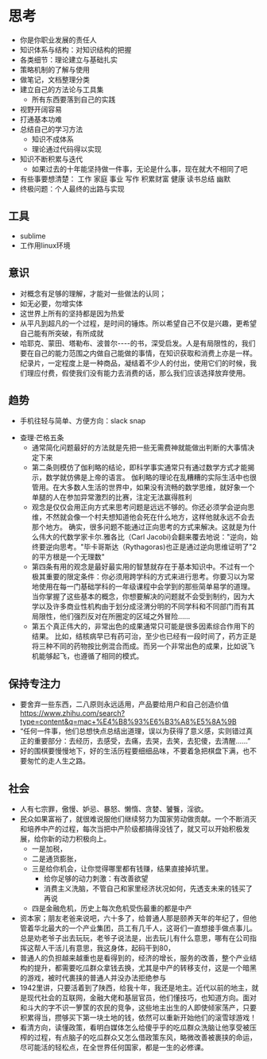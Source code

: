 # 思考

* 你是你职业发展的责任人
* 知识体系与结构：对知识结构的把握
* 各类细节：理论建立与基础扎实
* 策略机制的了解与使用
* 做笔记，文档整理分类
* 建立自己的方法论与工具集
    - 所有东西要落到自己的实践
* 视野开阔容易
* 打通基本功难
* 总结自己的学习方法
    - 知识不成体系
    - 理论通过代码得以实现
* 知识不断积累与迭代
    - 如果过去的十年能坚持做一件事，无论是什么事，现在就大不相同了吧
* 有些事要想清楚： 工作 家庭 事业 写作 积累财富 健康 读书总结 幽默
* 终极问题：个人最终的出路与实现

## 工具

- sublime
- 工作用linux环境

## 意识

- 对概念有足够的理解，才能对一些做法的认同；
- 如无必要，勿增实体
- 这世界上所有的坚持都是因为热爱
- 从平凡到超凡的一个过程，是时间的锤炼。所以希望自己不仅是兴趣，更希望自己能有所突破，有所成就
- 哈耶克、蒙田、塔勒布、波普尔----的书，深受启发。人是有局限性的，我们要在自己的能力范围之内做自己能做的事情，在知识获取和消费上亦是一样。纪录片，一定程度上是一种商品，凝结着不少人的付出，使用它们的时候，我们理应付费，假使我们没有能力去消费的话，那么我们应该选择放弃使用。

## 趋势

- 手机往轻与简单、方便方向：slack snap
* 查理·芒格五条
    - 通常简化问题最好的方法就是先把一些无需费神就能做出判断的大事情决定下来
    - 第二条则模仿了伽利略的结论，即科学事实通常只有通过数学方式才能揭示，数学就仿佛是上帝的语言。 伽利略的理论在乱糟糟的实际生活中也很管用。在大多数人生活的世界中，如果没有流畅的数学思维，就好象一个单腿的人在参加异常激烈的比赛，注定无法赢得胜利
    - 观念是仅仅会用正向方式来思考问题是远远不够的。你还必须学会逆向思维，不然就会像一个村夫想知道他会死在什么地方，这样他就永远不会去那个地方。 确实，很多问题不能通过正向思考的方式来解决。这就是为什么伟大的代数学家卡尔.雅各比（Carl Jacobi)会翻来覆去地说："逆向，始终要逆向思考。"毕卡哥斯达（Rythagoras)也正是通过逆向思维证明了"2的平方根是一个无理数"
    - 第四条有用的观念是最好最实用的智慧就存在于基本知识中。不过有一个极其重要的限定条件：你必须用跨学科的方式来进行思考。你要习以为常地使用在每一门基础学科的一年级课程中会学到的那些简单易学的道理。当你掌握了这些基本的概念，你想要解决的问题就不会受到制约，因为大学以及许多商业性机构由于划分成泾渭分明的不同学科和不同部门而有其局限性，他们强烈反对在所圈定的区域之外冒险...... 
    - 第五个真正伟大的，非常出色的成果通常只可能是很多因素综合作用下的结果。 比如，结核病早已有药可治，至少也已经有一段时间了，药方正是将三种不同的药物按比例混合而成。而另一个非常出色的成果，比如说飞机能够起飞，也遵循了相同的模式。

## 保持专注力

* 要舍弃一些东西，二八原则永远适用，产品要给用户和自己创造价值 <https://www.zhihu.com/search?type=content&q=mac+%E4%B8%93%E6%B3%A8%E5%8A%9B>
* “任何一件事，他们总想快点总结出道理，误以为获得了意义感，实则错过真正的重要部分：去经历，去感受，去痛，去哭，去笑，去犯傻，去清醒……”
* 好的围棋要慢慢地下，好的生活历程要细细品味，不要着急把棋盘下满，也不要匆忙的走人生之路。

## 社会

* 人有七宗罪，傲慢、妒忌、暴怒、懒惰、贪婪、饕餮，淫欲。
* 民众如果富裕了，就很难说服他们继续努力为国家劳动做贡献。一个不断消灭和培养中产的过程，每次当把中产阶级都搞得没钱了，就又可以开始积极发展，给你新的动力积极向上。
    - 一是加税，
    - 二是通货膨胀，
    - 三是给你机会，让你觉得哪里都有钱赚，结果直接掉坑里。
        + 给你足够的动力刺激：有改善欲望
        + 消费主义洗脑，不管自己和家里经济状况如何，先透支未来的钱买了再说
    - 四是金融危机，历史上每次危机受伤最重的都是中产
* 资本家；朋友老爸来说吧，六十多了，给普通人那是颐养天年的年纪了，但他管着华北最大的一个产业集团，员工有几千人，这哥们一直想接手做点事儿。总是劝老爷子出去玩玩，老爷子说法是，出去玩儿有什么意思，哪有在公司指挥这帮人干活儿有意思，我这身体，起码干到80，
* 普通人的负担越来越重也是看得到的，经济的增长，服务的改善，整个产业结构的提升，都需要吃瓜群众拿钱去换，尤其是中产的转移支付，这是一个暗黑的游戏，被时代裹挟的普通人并没办法拒绝参与
* 1942里讲，只要活着到了陕西，给我十年，我还是地主。近代以前的地主，就是现代社会的互联网，金融大佬和基层官员，他们懂技巧，也知道方向。面对和斗大的字不识一箩筐的农民的竞争，这些地主出生的人即使倾家荡产，只要积累得当，攒够买下第一块土地的钱，依然可以重新开始他们的滚雪球游戏！
* 看清方向，读懂政策，看明白媒体怎么给傻乎乎的吃瓜群众洗脑让他享受被压榨的过程，有点脑子的吃瓜群众又怎么借政策东风，略微改善被裹挟的命运，尽可能活的轻松点，在全世界任何国家，都是一生的必修课。

